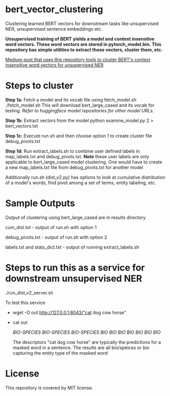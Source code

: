 # bert_vector_clustering
Clustering learned BERT vectors for downstream tasks like unsupervised NER, unsupervised sentence embeddings etc.

**Unsupervised training of BERT yields a model and context insenstive  word vectors. These word vectors are stored in pytorch_model.bin. This repository has simple utilities to extract those vectors, cluster them, etc.**

[Medium post that uses this repository tools to cluster BERT's context insensitive word vectors for unsupervised NER](https://towardsdatascience.com/unsupervised-ner-using-bert-2d7af5f90b8a)


# Steps to cluster

**Step 1a:**
	Fetch a model and its vocab file using fetch_model.sh
	./fetch_model.sh
	This will download bert_large_cased and its vocab for testing. *Refer to huggingface model repositories for other model URLs.*

**Step 1b:**
	Extract vectors from the model
	python examine_model.py 2 > bert_vectors.txt	

**Step 1c:** Execute run.sh and then choose option 1 to create cluster file debug_pivots.txt

**Step 1d:** Run extract_labels.sh to combine user defined labels in map_labels.txt and debug_pivots.txt. 
**Note** these user labels are only applicable to bert_large_cased model clustering. One would have to create a new  map_labels.txt file from debug_pivots.txt for another model


Additionally run.sh (dist_v2.py)  has options to look at cumulative distribution of a model's words, find pivot among a set of terms, entity labeling,  etc.

# Sample Outputs

Output of clustering using bert_large_cased are in results directory

cum_dist.txt - output of run.sh with option 1

debug_pivots.txt - output of run.sh with option 2

labels.txt and stats_dict.txt - output of running extract_labels.sh


# Steps to run this as a service for downstream unsupervised NER

./run_dist_v2_server.sh 

To test this service 

- wget -O out http://127.0.0.1:8043/"cat dog cow horse"

- cat out
  
  *BIO-SPECIES BIO-SPECIES BIO-SPECIES BIO BIO BIO BIO BIO BIO BIO*
  
  The descriptors "cat dog cow horse" are typically the predictions for a masked word in a sentence. The results are all bio/speices or bio capturing the entity type of the masked word


# License

This repository is covered by MIT license. 

